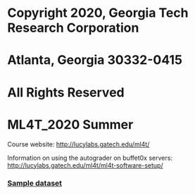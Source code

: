 # Copyright 2020, Georgia Tech Research Corporation    
# Atlanta, Georgia 30332-0415     
# All Rights Reserved  

# ML4T_2020 Summer 
Course website: http://lucylabs.gatech.edu/ml4t/

Information on using the autograder on buffet0x servers: http://lucylabs.gatech.edu/ml4t/ml4t-software-setup/

### [Sample dataset](https://gtvault-my.sharepoint.com/:u:/g/personal/bflores9_gatech_edu/EWCUE46mguxDuOMLQlGP35MBrrO3yH1DO7SNAahsr4XWqg?e=am4qdJ)
